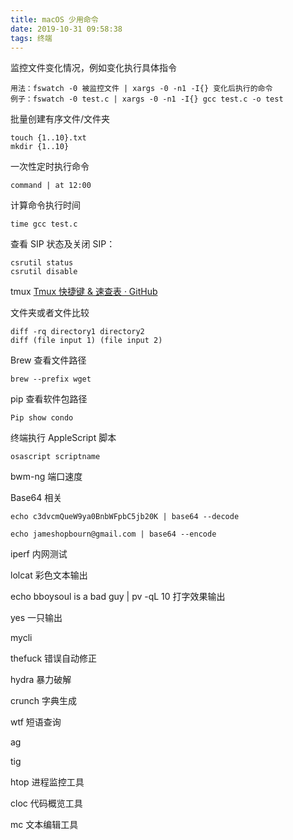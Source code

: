 ```yaml
---
title: macOS 少用命令
date: 2019-10-31 09:58:38
tags: 终端
---
```


监控文件变化情况，例如变化执行具体指令

```
用法：fswatch -0 被监控文件 | xargs -0 -n1 -I{} 变化后执行的命令
例子：fswatch -0 test.c | xargs -0 -n1 -I{} gcc test.c -o test
```

批量创建有序文件/文件夹

```
touch {1..10}.txt
mkdir {1..10}
```

一次性定时执行命令

```
command | at 12:00
```

计算命令执行时间

```
time gcc test.c 
```

查看 SIP 状态及关闭 SIP：

```
csrutil status
csrutil disable
```

tmux [Tmux 快捷键 & 速查表 · GitHub](https://gist.github.com/ryerh/14b7c24dfd623ef8edc7)
 
文件夹或者文件比较

```
diff -rq directory1 directory2
diff (file input 1) (file input 2)
```

Brew 查看文件路径

```
brew --prefix wget
```

pip 查看软件包路径

```
Pip show condo
```

终端执行 AppleScript 脚本

```
osascript scriptname

```


bwm-ng 端口速度

Base64 相关

```
echo c3dvcmQueW9ya0BnbWFpbC5jb20K | base64 --decode

echo jameshopbourn@gmail.com | base64 --encode

```

iperf 内网测试

lolcat 彩色文本输出

echo bboysoul is a bad guy | pv -qL 10 打字效果输出

yes 一只输出

mycli

thefuck 错误自动修正

hydra 暴力破解

crunch 字典生成

wtf 短语查询

ag

tig

htop 进程监控工具

cloc 代码概览工具

mc 文本编辑工具

